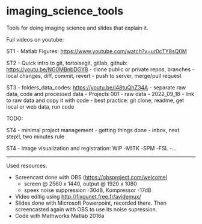 # imaging_science_tools
Tools for doing imaging science and slides that explain it.

Full videos on youtube:

ST1 - Matlab Figures: https://www.youtube.com/watch?v=ur0cTY8sQ0M

ST2 - Quick intro to git, tortoisegit, gitlab, github: https://youtu.be/NG0MBnbDGY8
	- clone public or private repos, branches
	- local changes, diff, commit, revert
	- push to server, merge/pull request

ST3 - folders_data_codes: https://youtu.be/I48tuQhZ34A 
	- separate raw data,  code  and processed data
	- Projects 001
	- raw data - 2022_09_18
	- link to raw data and copy it with code
	- best practice: git clone, readme, get local or web data, run code

TODO:

ST4 - minimal project management
	- getting things done - inbox, next step!!, two minutes rule

ST4 - Image visualization and registration: WIP
	-MITK
	-SPM
	-FSL
	-...







----


Used resources:

- Screencast done with OBS (https://obsproject.com/welcome) 
  - screen @ 2560 x 1440,  output @ 1920 x 1080
  - speex noise suppression -30dB, Kompressor  -17dB
- Video editig using http://fixounet.free.fr/avidemux/
- Slides done with Microsoft Powerpoint, recorded there. Then screencasted again with OBS to use its noise supression.
- Code with Mathworks Matlab 2016a
